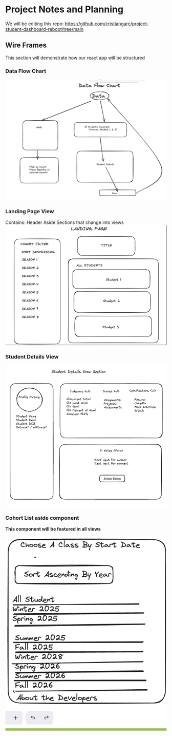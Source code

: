 # Project Notes and Planning

We will be editing this repo: https://github.com/cristiangarc/project-student-dashboard-reboot/tree/main

## Wire Frames

This section will demonstrate how our react app will be structured

### Data Flow Chart

![Data Flow Chart](assets/Data-Flow-Chart.png)

### Landing Page View
Contains:
    Header
    Aside
    Sections that change into views
![Landing Page View](assets/LandingPage-view.png)

### Student Details View
![Student Details View](assets/StudentDetails-show-section.png)

### Cohort List aside component 
**This component will be featured in all views**

![Cohort List Component](assets/COHORT_WIREFRAME.png)